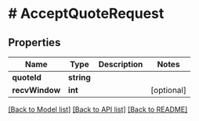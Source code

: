 # # AcceptQuoteRequest

## Properties

Name | Type | Description | Notes
------------ | ------------- | ------------- | -------------
**quoteId** | **string** |  |
**recvWindow** | **int** |  | [optional]

[[Back to Model list]](../../README.md#models) [[Back to API list]](../../README.md#endpoints) [[Back to README]](../../README.md)
